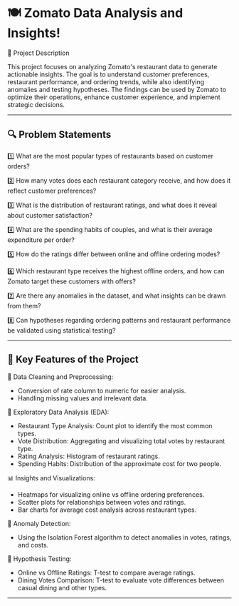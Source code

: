 🍽️ Zomato Data Analysis and Insights!
=======================================================
📜 Project Description

This project focuses on analyzing Zomato's restaurant data to generate actionable insights. The goal is to understand customer preferences, restaurant performance, and ordering trends, while also identifying anomalies and testing hypotheses. The findings can be used by Zomato to optimize their operations, enhance customer experience, and implement strategic decisions.

-------------------------------------------------------
🔍 Problem Statements
-------------------------------------------------------------
1️⃣ What are the most popular types of restaurants based on customer orders?

2️⃣ How many votes does each restaurant category receive, and how does it reflect customer preferences?

3️⃣ What is the distribution of restaurant ratings, and what does it reveal about customer satisfaction?

4️⃣ What are the spending habits of couples, and what is their average expenditure per order?

5️⃣ How do the ratings differ between online and offline ordering modes?

6️⃣ Which restaurant type receives the highest offline orders, and how can Zomato target these customers with offers?

7️⃣ Are there any anomalies in the dataset, and what insights can be drawn from them?

8️⃣ Can hypotheses regarding ordering patterns and restaurant performance be validated using statistical testing?

--------------------------------------------------------------
🌟 Key Features of the Project
--------------------------------------------------------------
🧹 Data Cleaning and Preprocessing:

-  Conversion of rate column to numeric for easier analysis.
-  Handling missing values and irrelevant data.


🔎 Exploratory Data Analysis (EDA):

-  Restaurant Type Analysis: Count plot to identify the most common types.
-  Vote Distribution: Aggregating and visualizing total votes by restaurant type.
-  Rating Analysis: Histogram of restaurant ratings.
-  Spending Habits: Distribution of the approximate cost for two people.


📊 Insights and Visualizations:
-  Heatmaps for visualizing online vs offline ordering preferences.
-  Scatter plots for relationships between votes and ratings.
-  Bar charts for average cost analysis across restaurant types.


🚨 Anomaly Detection:
-  Using the Isolation Forest algorithm to detect anomalies in votes, ratings, and costs.


🧪 Hypothesis Testing:
-  Online vs Offline Ratings: T-test to compare average ratings.
-  Dining Votes Comparison: T-test to evaluate vote differences between casual dining and other types.

-----------------------------------------------------------------
